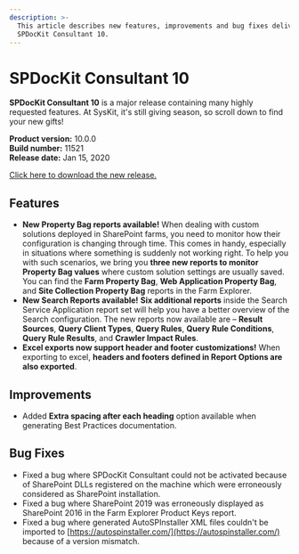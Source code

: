 ```yaml
---
description: >-
  This article describes new features, improvements and bug fixes delivered in
  SPDocKit Consultant 10.
---
```


# SPDocKit Consultant 10

**SPDocKit Consultant 10** is a major release containing many highly requested features. At SysKit, it's still giving season, so scroll down to find your new gifts!

**Product version:** 10.0.0  
**Build number:** 11521  
**Release date:** Jan 15, 2020

[Click here to download the new release.](https://www.syskit.com/products/spdockit/download/)

## Features

* **New Property Bag reports available!** When dealing with custom solutions deployed in SharePoint farms, you need to monitor how their configuration is changing through time. This comes in handy, especially in situations where something is suddenly not working right. To help you with such scenarios, we bring you **three new reports to monitor Property Bag values** where custom solution settings are usually saved. You can find the **Farm Property Bag**, **Web Application Property Bag**, and **Site Collection Property Bag** reports in the Farm Explorer. 
* **New Search Reports available!** **Six additional reports** inside the Search Service Application report set will help you have a better overview of the Search configuration. The new reports now available are – **Result Sources**, **Query Client Types**, **Query Rules**, **Query Rule Conditions**, **Query Rule Results**, and **Crawler Impact Rules**.    
* **Excel exports now support header and footer customizations!**  When exporting to excel, **headers and footers defined in Report Options are also exported**.  

## Improvements

* Added **Extra spacing after each heading** option available when generating Best Practices documentation. 

## Bug Fixes

* Fixed a bug where SPDocKit Consultant could not be activated because of SharePoint DLLs registered on the machine which were erroneously considered as SharePoint installation.  
* Fixed a bug where SharePoint 2019 was erroneously displayed as SharePoint 2016 in the Farm Explorer Product Keys report. 
* Fixed a bug where generated AutoSPInstaller XML files couldn't be imported to [https://autospinstaller.com/](https://autospinstaller.com/) because of a version mismatch.  

